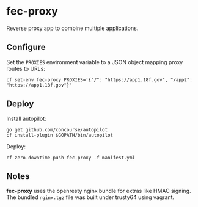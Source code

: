 # fec-proxy

Reverse proxy app to combine multiple applications.

## Configure

Set the `PROXIES` environment variable to a JSON object mapping proxy routes to URLs:

    cf set-env fec-proxy PROXIES='{"/": "https://app1.18f.gov", "/app2": "https://app1.18f.gov"}'

## Deploy

Install autopilot:

    go get github.com/concourse/autopilot
    cf install-plugin $GOPATH/bin/autopilot

Deploy:

    cf zero-downtime-push fec-proxy -f manifest.yml

## Notes

**fec-proxy** uses the openresty nginx bundle for extras like HMAC signing. The bundled `nginx.tgz` file was built under trusty64 using vagrant.
